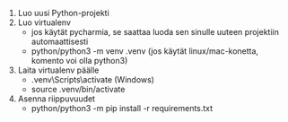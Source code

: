 1) Luo uusi Python-projekti
2) Luo virtualenv
   * jos käytät pycharmia, se saattaa luoda sen sinulle uuteen projektiin automaattisesti
   * python/python3 -m venv .venv (jos käytät linux/mac-konetta, komento voi olla python3)
3) Laita virtualenv päälle
   * .venv\Scripts\activate (Windows)
   * source .venv/bin/activate
4) Asenna riippuvuudet
   * python/python3 -m pip install -r requirements.txt
